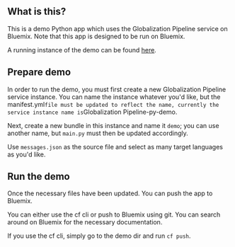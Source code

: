 <!-- Copyright IBM Corp. 2015

Licensed under the Apache License, Version 2.0 (the "License");
you may not use this file except in compliance with the License.
You may obtain a copy of the License at

http://www.apache.org/licenses/LICENSE-2.0

Unless required by applicable law or agreed to in writing, software
distributed under the License is distributed on an "AS IS" BASIS,
WITHOUT WARRANTIES OR CONDITIONS OF ANY KIND, either express or implied.
See the License for the specific language governing permissions and
limitations under the License. -->

What is this?
-------------
This is a demo Python app which uses the Globalization Pipeline service on
Bluemix. Note that this app is designed to be run on Bluemix.

A running instance of the demo can be found [here](https://gp-py-client.mybluemix.net/).

Prepare demo
-------------
In order to run the demo, you must first create a new Globalization Pipeline
service instance. You can name the instance whatever you'd like, but the
manifest.yml` file must be updated to reflect the name, currently the
service instance name is `Globalization Pipeline-py-demo.

Next, create a new bundle in this instance and name it `demo`; you can use
another name, but `main.py` must then be updated accordingly.

Use `messages.json` as the source file and select as many target languages
as you'd like.

Run the demo
------------
Once the necessary files have been updated. You can push the app to Bluemix.

You can either use the cf cli or push to Bluemix using git. You can search
around on Bluemix for the necessary documentation.

If you use the cf cli, simply go to the demo dir and run `cf push`.
